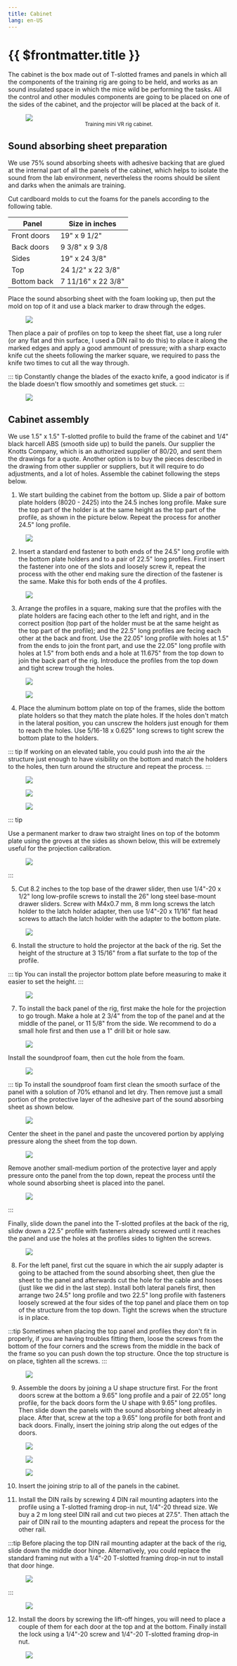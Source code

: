 ```yaml
---
title: Cabinet
lang: en-US
---
```


# {{ $frontmatter.title }}

The cabinet is the box made out of T-slotted frames and panels in which all the components of the training rig are going to be held, and works as an sound insulated space in which the mice wild be performing the tasks. All the control and other modules components are going to be placed on one of the sides of the cabinet, and the projector will be placed at the back of it.

<figure>
  <img src='./assets/images/cabinet/cabinet-1.png'>
  <center><figcaption><small>Training mini VR rig cabinet.</small></figcaption></center>
</figure>

## Sound absorbing sheet preparation

We use 75% sound absorbing sheets with adhesive backing that are glued at the internal part of all the panels of the cabinet, which helps to isolate the sound from the lab environment, nevertheless the rooms should be silent and darks when the animals are training.

Cut cardboard molds to cut the foams for the panels according to the following table.

| Panel      | Size in inches |
| ----------- | ----------- |
| Front doors      | 19" x 9 1/2"       |
| Back doors   | 9 3/8" x 9 3/8        |
| Sides   | 19" x 24 3/8"        |
| Top   | 24 1/2" x 22 3/8"        |
| Bottom back   | 7 11/16" x 22 3/8"        |

Place the sound absorbing sheet with the foam looking up, then put the mold on top of it and use a black marker to draw through the edges.

<figure>
  <img src='./assets/images/cabinet/sound-absorbing-sheet-1.png'>
</figure>

Then place a pair of profiles on top to keep the sheet flat, use a long ruler (or any flat and thin surface, I used a DIN rail to do this) to place it along the marked edges and apply a good ammount of pressure; with a sharp exacto knife cut the sheets following the marker square, we required to pass the knife two times to cut all the way through.

::: tip
 Constantly change the blades of the exacto knife, a good indicator is if the blade doesn't flow smoothly and sometimes get stuck.
:::

<figure>
  <img src='./assets/images/cabinet/sound-absorbing-sheet-2.png'>
</figure>

## Cabinet assembly

We use 1.5" x 1.5" T-slotted profile to build the frame of the cabinet and 1/4" black harcell ABS (smooth side up) to build the panels. Our supplier the Knotts Company, which is an authorized supplier of 80/20, and sent them the drawings for a quote. Another option is to buy the pieces described in the drawing from other supplier or suppliers, but it will require to do adjustments, and a lot of holes. Assemble the cabinet following the steps below.

1. We start building the cabinet from the bottom up. Slide a pair of bottom plate holders (8020 - 2425) into the 24.5 inches long profile. Make sure the top part of the holder is at the same height as the top part of the profile, as shown in the picture below. Repeat the process for another 24.5" long profile.

<figure>
  <img src='./assets/images/cabinet/cabinet-assembly-1.png'>
</figure>

2. Insert a standard end fastener to both ends of the 24.5" long profile with the bottom plate holders and to a pair of 22.5" long profiles. First insert the fastener into one of the slots and loosely screw it, repeat the process with the other end making sure the direction of the fastener is the same. Make this for both ends of the 4 profiles.

<figure>
  <img src='./assets/images/cabinet/cabinet-assembly-2.png'>
</figure>

3. Arrange the profiles in a square, making sure that the profiles with the plate holders are facing each other to the left and right, and in the correct position (top part of the holder must be at the same height as the top part of the profile); and the 22.5" long profiles are fecing each other at the back and front. Use the 22.05" long profile with holes at 1.5" from the ends to join the front part, and use the 22.05" long profile with holes at 1.5" from both ends and a hole at 11.675" from the top down to join the back part of the rig. Introduce the profiles from the top down and tight screw trough the holes.

<figure>
  <img src='./assets/images/cabinet/cabinet-assembly-3.png'>
</figure>

<figure>
  <img src='./assets/images/cabinet/cabinet-assembly-4.png'>
</figure>

4. Place the aluminum bottom plate on top of the frames, slide the bottom plate holders so that they match the plate holes. If the holes don't match in the lateral position, you can unscrew the holders just enough for them to reach the holes. Use 5/16-18 x 0.625" long screws to tight screw the bottom plate to the holders.

::: tip
 If working on an elevated table, you could push into the air the structure just enough to have visibility on the bottom and match the holders to the holes, then turn around the structure and repeat the process.
:::

<figure>
  <img src='./assets/images/cabinet/cabinet-assembly-5.png'>
</figure>

<figure>
  <img src='./assets/images/cabinet/cabinet-assembly-6.png'>
</figure>

<figure>
  <img src='./assets/images/cabinet/cabinet-assembly-7.png'>
</figure>

::: tip

Use a permanent marker to draw two straight lines on top of the botomm plate using the groves at the sides as shown below, this will be extremely useful for the projection calibration.

<figure>
  <img src='./assets/images/cabinet/cabinet-assembly-tip-1.png'>
</figure>

:::

5. Cut 8.2 inches to the top base of the drawer slider, then use 1/4"-20 x 1/2" long low-profile screws to install the 26" long steel base-mount drawer sliders. Screw with M4x0.7 mm, 8 mm long screws the latch holder to the latch holder adapter, then use 1/4"-20 x 11/16" flat head screws to attach the latch holder with the adapter to the bottom plate.

<figure>
  <img src='./assets/images/cabinet/cabinet-assembly-8.png'>
</figure>

6. Install the structure to hold the projector at the back of the rig. Set the height of the structure at 3 15/16" from a flat surfate to the top of the profile.

::: tip
 You can install the projector bottom plate before measuring to make it easier to set the height.
:::

<figure>
  <img src='./assets/images/cabinet/cabinet-assembly-9.png'>
</figure>

7. To install the back panel of the rig, first make the hole for the projection to go trough. Make a hole at 2 3/4" from the top of the panel and at the middle of the panel, or 11 5/8" from the side. We recommend to do a small hole first and then use a 1" drill bit or hole saw.

<figure>
  <img src='./assets/images/cabinet/cabinet-assembly-10.png'>
</figure>

Install the soundproof foam, then cut the hole from the foam.

<figure>
  <img src='./assets/images/cabinet/cabinet-assembly-14.png'>
</figure>

::: tip
 To install the soundproof foam first clean the smooth surface of the panel with a solution of 70% ethanol and let dry. Then remove just a small portion of the protective layer of the adhesive part of the sound absorbing sheet as shown below.

 <figure>
  <img src='./assets/images/cabinet/cabinet-assembly-11.png'>
 </figure>

 Center the sheet in the panel and paste the uncovered portion by applying pressure along the sheet from the top down.

 <figure>
  <img src='./assets/images/cabinet/cabinet-assembly-12.png'>
 </figure>

 Remove another small-medium portion of the protective layer and apply pressure onto the panel from the top down, repeat the process until the whole sound absorbing sheet is placed into the panel.

 <figure>
  <img src='./assets/images/cabinet/cabinet-assembly-13.png'>
 </figure>

:::

Finally, slide down the panel into the T-slotted profiles at the back of the rig, slidw down a 22.5" profile with fasteners already screwed until it reaches the panel and use the holes at the profiles sides to tighten the screws.

<figure>
  <img src='./assets/images/cabinet/cabinet-assembly-15.png'>
</figure>

8. For the left panel, first cut the square in which the air supply adapter is going to be attached from the sound absorbing sheet, then glue the sheet to the panel and afterwards cut the hole for the cable and hoses (just like we did in the last step). Install both lateral panels first, then arrange two 24.5" long profile and two 22.5" long profile with fasteners loosely screwed at the four sides of the top panel and place them on top of the structure from the top down. Tight the screws when the structure is in place.

:::tip
 Sometimes when placing the top panel and profiles they don't fit in properly, if you are having troubles fitting them, loose the screws from the bottom of the four corners and the screws from the middle in the back of the frame so you can push down the top structure. Once the top structure is on place, tighten all the screws.
:::

<figure>
  <img src='./assets/images/cabinet/cabinet-assembly-16.png'>
</figure>

9. Assemble the doors by joining a U shape structure first. For the front doors screw at the bottom a 9.65" long profile and a pair of 22.05" long profile, for the back doors form the U shape with 9.65" long profiles. Then slide down the panels with the sound absorbing sheet already in place. After that, screw at the top a 9.65" long profile for both front and back doors. Finally, insert the joining strip along the out edges of the doors.

<figure>
  <img src='./assets/images/cabinet/cabinet-assembly-17.png'>
</figure>

<figure>
  <img src='./assets/images/cabinet/cabinet-assembly-18.png'>
</figure>

<figure>
  <img src='./assets/images/cabinet/cabinet-assembly-19.png'>
</figure>

10. Insert the joining strip to all of the panels in the cabinet.

11. Install the DIN rails by screwing 4 DIN rail mounting adapters into the profile using a T-slotted framing drop-in nut, 1/4"-20 thread size. We buy a 2 m long steel DIN rail and cut two pieces at 27.5". Then attach the pair of DIN rail to the mounting adapters and repeat the process for the other rail.

:::tip
 Before placing the top DIN rail mounting adapter at the back of the rig, slide down the middle door hinge. Alternatively, you could replace the standard framing nut with a 1/4"-20 T-slotted framing drop-in nut to install that door hinge.

 <figure>
  <img src='./assets/images/cabinet/cabinet-assembly-21.png'>
</figure>

:::

<figure>
  <img src='./assets/images/cabinet/cabinet-assembly-20.png'>
</figure>

12. Install the doors by screwing the lift-off hinges, you will need to place a couple of them for each door at the top and at the bottom. Finally install the lock using a 1/4"-20 screw and 1/4"-20 T-slotted framing drop-in nut.

<figure>
  <img src='./assets/images/cabinet/cabinet-assembly-22.png'>
</figure>